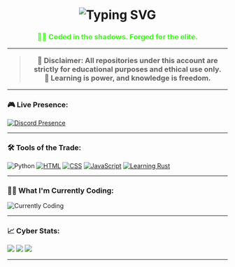 <h1 align="center"><img src="https://readme-typing-svg.demolab.com?font=Fira+Code&size=30&pause=1000&color=00FF00&vCenter=true&multiline=true&width=435&lines=Hey+%F0%9F%91%8B%2C+I'm+Prodigy.;I+Create+The+Best+Selfbots.+" alt="Typing SVG" /></h1>
<h3 align="center" style="color: #39ff14;">👨‍💻 Coded in the shadows. Forged for the elite.</
h3>

---

> 🚨 **Disclaimer:** All repositories under this account are strictly for educational purposes and ethical use only.  
> 🧠 Learning is power, and knowledge is freedom.

---

### 🎮 Live Presence:
[![Discord Presence](https://lanyard.cnrad.dev/api/1396883973543559229?idleMessage=Working%20On%20Illuminati&bg=1a&theme=dark)](https://discord.com/users/1396883973543559229)

---

### 🛠️ Tools of the Trade:
![Python](https://img.shields.io/badge/-Python-black?style=flat-square&logo=python) [![HTML](https://img.shields.io/badge/HTML-%23E34F26.svg?logo=html5&logoColor=white)](#) [![CSS](https://img.shields.io/badge/CSS-639?logo=css&logoColor=fff)](#) [![JavaScript](https://img.shields.io/badge/JavaScript-F7DF1E?logo=javascript&logoColor=000)](#) [![Learning Rust](https://img.shields.io/badge/Rust-%23000000.svg?e&logo=rust&logoColor=white)](#)

---

### 👨‍💻 What I'm Currently Coding:
<img src="https://readme-typing-svg.demolab.com?font=Fira+Code&size=22&pause=1000&color=00FF00&vCenter=true&width=435&lines=Currently+Crafting+A+Selfbot+Named+Lucifer" alt="Currently Coding" />

---
### 📈 Cyber Stats:
![](https://github-readme-stats.vercel.app/api?username=prodigydoesntskid&theme=tokyonight&show_icons=true)
![](https://github-readme-streak-stats.herokuapp.com/?user=prodigydoesntskid&theme=tokyonight)
![](https://github-readme-stats.vercel.app/api/top-langs/?username=prodigydoesntskid&layout=compact&theme=tokyonight)

---
